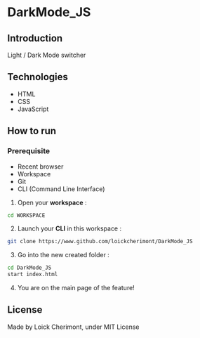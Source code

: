# DarkMode_JS

## Introduction
Light / Dark Mode switcher

## Technologies
- HTML
- CSS
- JavaScript

## How to run
### Prerequisite
- Recent browser
- Workspace
- Git
- CLI (Command Line Interface)

1. Open your **workspace** :
```bash
cd WORKSPACE
```

2. Launch your **CLI** in this workspace :
```bash
git clone https://www.github.com/loickcherimont/DarkMode_JS
```

3. Go into the new created folder :
```bash
cd DarkMode_JS
start index.html
```
4. You are on the main page of the feature!

## License
Made by Loick Cherimont, under MIT License